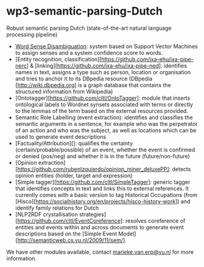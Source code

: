 # wp3-semantic-parsing-Dutch
Robust semantic parsing Dutch (state-of-the-art natural language processing pipeline) 

- [Word Sense Disambiguation](https://github.com/cltl/svm_wsd): system based on Support Vector Machines to assign senses and a system confidence score to words. 
- [Entity recognition, classification][https://github.com/ixa-ehu/ixa-pipe-nerc] & [linking][https://github.com/ixa-ehu/ixa-pipe-ned]: identifies names in text, assigns a type such as person, location or organisation and tries to anchor it to its DBpedia resource (DBpedia [http://wiki.dbpedia.org] is a graph database that contains the structured information from Wikipedia) 
- [Ontotagger][https://github.com/cltl/OntoTagger]: module that inserts ontological labels to Wordnet synsets associated with terms or directly to the lemmas of the term based on the external resources provided.
- Semantic Role Labelling (event extraction): identifies and classifies the semantic arguments in a sentence, for example who was the perpetrator of an action and who was the subject, as well as locations which can be used to generate event descriptions 
- [Factuality/Attribution][]: qualifies the certainty (certain/probable/possible) of an event, whether the event is confirmed or denied (pos/neg) and whether it is in the future (future/non-future)
- [Opinion extraction][https://github.com/rubenIzquierdo/opinion_miner_deluxePP]: detects opinion entities (holder, target and expression)
- [Simple tagger][https://github.com/cltl/SimpleTagger]: generic tagger that identifies concepts in text and links this to external references. It currently comes with a basic version to tag Historical Occupations (from [Hisco][https://socialhistory.org/en/projects/hisco-history-work]) and identify family relations for Dutch
- [NLP2RDF crystallisation strategies][https://github.com/cltl/EventCoreference]: resolves coreference of entities and events within and across documents to generate event descriptions based on the [Simple Event Model][http://semanticweb.cs.vu.nl/2009/11/sem/]. 

We have other modules available, contact marieke.van.erp@vu.nl for more information. 

